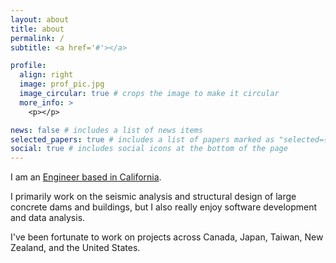 ```yaml
---
layout: about
title: about
permalink: /
subtitle: <a href='#'></a>

profile:
  align: right
  image: prof_pic.jpg
  image_circular: true # crops the image to make it circular
  more_info: >
    <p></p>

news: false # includes a list of news items
selected_papers: true # includes a list of papers marked as "selected={true}"
social: true # includes social icons at the bottom of the page
---
```


I am an [Engineer based in California](https://geosyntec.com/people/michael-dupuis).

I primarily work on the seismic analysis and structural design of large concrete dams and buildings, but I also really enjoy software development and data analysis.

I've been fortunate to work on projects across Canada, Japan, Taiwan, New Zealand, and the United States.
